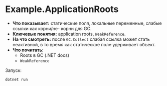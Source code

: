 # Example.ApplicationRoots

- **Что показывает:** статические поля, локальные переменные, слабые ссылки как корни/не- корни для GC.
- **Ключевые понятия:** application roots, `WeakReference`.
- **На что смотреть:** после `GC.Collect` слабая ссылка может стать неактивной, в то время как статическое поле удерживает объект.
- **Что почитать:**
  - Roots в GC (.NET docs)
  - `WeakReference`

Запуск:
```
dotnet run
```
